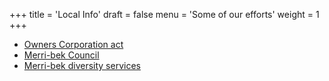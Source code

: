 +++
title = 'Local Info'
draft = false
menu = 'Some of our efforts'
weight = 1
+++

- [Owners Corporation act](https://www.legislation.vic.gov.au/in-force/acts/owners-corporations-act-2006/021)
- [Merri-bek Council](https://www.merri-bek.vic.gov.au/)
- [Merri-bek diversity services](https://merri-bek.vic.gov.au/living-in-merri-bek/community-services/diversity/)
